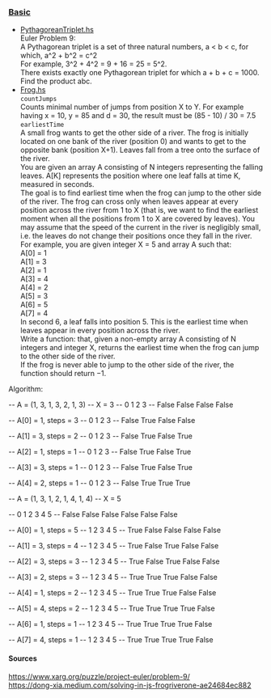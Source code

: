 ### <ins>Basic</ins>

- [PythagoreanTriplet.hs](PythagoreanTriplet.hs)  
Euler Problem 9:   
A Pythagorean triplet is a set of three natural numbers, a < b < c, for which, a^2 + b^2 = c^2   
For example, 3^2 + 4^2 = 9 + 16 = 25 = 5^2.   
There exists exactly one Pythagorean triplet for which a + b + c = 1000.   
Find the product abc.   
- [Frog.hs](Frog.hs)   
`countJumps`   
Counts minimal number of jumps from position X to Y. For example having x = 10, y = 85 and d = 30, the result must be (85 - 10) / 30 = 7.5
`earliestTime`   
A small frog wants to get the other side of a river. The frog is initially located on one bank of the river (position 0) and wants to get to the opposite bank (position X+1). Leaves fall from a tree onto the surface of the river.   
    You are given an array A consisting of N integers representing the falling leaves. A[K] represents the position where one leaf falls at time K, measured in seconds.   
    The goal is to find earliest time when the frog can jump to the other side of the river. The frog can cross only when leaves appear at every position across the river from 1 to X (that is, we want to find the earliest moment when all the positions from 1 to X are covered by leaves). You may assume that the speed of the current in the river is negligibly small, i.e. the leaves do not change their positions once they fall in the river.   
    For example, you are given integer X = 5 and array A such that:   
        A[0] = 1   
        A[1] = 3    
        A[2] = 1     
        A[3] = 4   
        A[4] = 2   
        A[5] = 3   
        A[6] = 5   
        A[7] = 4   
In second 6, a leaf falls into position 5. This is the earliest time when leaves appear in every position across the river.   
Write a function: that, given a non-empty array A consisting of N integers and integer X, returns the earliest time when the frog can jump to the other side of the river.   
If the frog is never able to jump to the other side of the river, the function should return −1.   

Algorithm:


-- A = (1, 3, 1, 3, 2, 1, 3)
-- X = 3
--   0     1     2     3
-- False False False False

-- A[0] = 1, steps = 3
--   0     1    2     3
-- False True False False

-- A[1] = 3, steps = 2
--   0     1    2     3
-- False True False True

-- A[2] = 1, steps = 1
--   0     1    2     3
-- False True False True

-- A[3] = 3, steps = 1
--   0     1    2     3
-- False True False True

-- A[4] = 2, steps = 1
--   0     1    2     3
-- False True True True

-- A = (1, 3, 1, 2, 1, 4, 1, 4)
-- X = 5

--   0     1     2     3     4     5
-- False False False False False False

-- A[0] = 1, steps = 5
--   1     2     3     4     5
-- True False False False False

-- A[1] = 3, steps = 4
--   1     2     3     4     5
-- True False True False False

-- A[2] = 3, steps = 3
--   1     2     3     4     5
-- True False True False False

-- A[3] = 2, steps = 3
--   1     2     3     4     5
-- True True True False False

-- A[4] = 1, steps = 2
--   1    2    3    4     5
-- True True True False False

-- A[5] = 4, steps = 2
--   1    2    3    4     5
-- True True True True False

-- A[6] = 1, steps = 1
--   1    2    3    4     5
-- True True True True False

-- A[7] = 4, steps = 1
--   1    2    3    4     5
-- True True True True False

#### Sources
https://www.xarg.org/puzzle/project-euler/problem-9/   
https://dong-xia.medium.com/solving-in-js-frogriverone-ae24684ec882 

